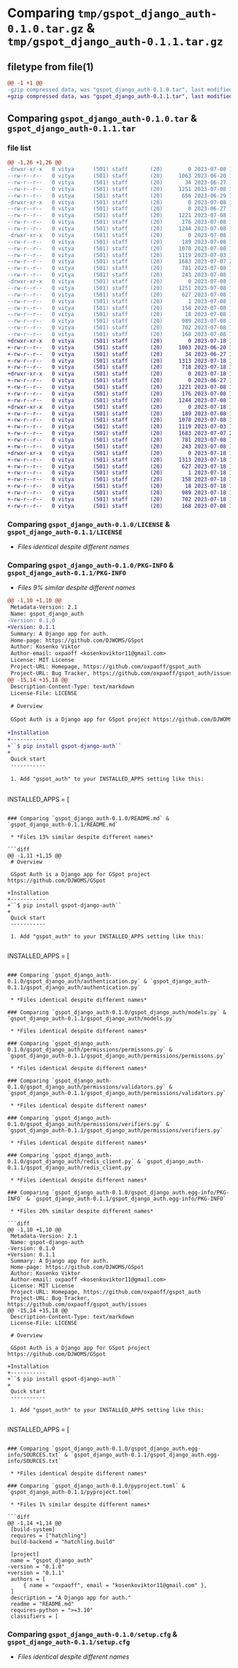 # Comparing `tmp/gspot_django_auth-0.1.0.tar.gz` & `tmp/gspot_django_auth-0.1.1.tar.gz`

## filetype from file(1)

```diff
@@ -1 +1 @@
-gzip compressed data, was "gspot_django_auth-0.1.0.tar", last modified: Sat Jul  8 19:52:40 2023, max compression
+gzip compressed data, was "gspot_django_auth-0.1.1.tar", last modified: Tue Jul 18 11:11:59 2023, max compression
```

## Comparing `gspot_django_auth-0.1.0.tar` & `gspot_django_auth-0.1.1.tar`

### file list

```diff
@@ -1,26 +1,26 @@
-drwxr-xr-x   0 vitya      (501) staff       (20)        0 2023-07-08 19:52:40.804633 gspot_django_auth-0.1.0/
--rw-r--r--   0 vitya      (501) staff       (20)     1063 2023-06-20 19:08:32.000000 gspot_django_auth-0.1.0/LICENSE
--rw-r--r--   0 vitya      (501) staff       (20)       34 2023-06-27 13:11:56.000000 gspot_django_auth-0.1.0/MANIFEST.in
--rw-r--r--   0 vitya      (501) staff       (20)     1251 2023-07-08 19:52:40.804722 gspot_django_auth-0.1.0/PKG-INFO
--rw-r--r--   0 vitya      (501) staff       (20)      656 2023-06-29 18:24:44.000000 gspot_django_auth-0.1.0/README.md
-drwxr-xr-x   0 vitya      (501) staff       (20)        0 2023-07-08 19:52:40.803006 gspot_django_auth-0.1.0/gspot_django_auth/
--rw-r--r--   0 vitya      (501) staff       (20)        0 2023-06-27 13:10:00.000000 gspot_django_auth-0.1.0/gspot_django_auth/__init__.py
--rw-r--r--   0 vitya      (501) staff       (20)     1221 2023-07-08 19:28:37.000000 gspot_django_auth-0.1.0/gspot_django_auth/authentication.py
--rw-r--r--   0 vitya      (501) staff       (20)      176 2023-07-08 19:21:37.000000 gspot_django_auth-0.1.0/gspot_django_auth/exceptions.py
--rw-r--r--   0 vitya      (501) staff       (20)     1244 2023-07-08 19:21:47.000000 gspot_django_auth-0.1.0/gspot_django_auth/models.py
-drwxr-xr-x   0 vitya      (501) staff       (20)        0 2023-07-08 19:52:40.804489 gspot_django_auth-0.1.0/gspot_django_auth/permissions/
--rw-r--r--   0 vitya      (501) staff       (20)      189 2023-07-08 19:43:37.000000 gspot_django_auth-0.1.0/gspot_django_auth/permissions/__init__.py
--rw-r--r--   0 vitya      (501) staff       (20)     1070 2023-07-08 19:08:49.000000 gspot_django_auth-0.1.0/gspot_django_auth/permissions/permissons.py
--rw-r--r--   0 vitya      (501) staff       (20)     1119 2023-07-03 13:21:53.000000 gspot_django_auth-0.1.0/gspot_django_auth/permissions/validators.py
--rw-r--r--   0 vitya      (501) staff       (20)     1683 2023-07-07 20:05:39.000000 gspot_django_auth-0.1.0/gspot_django_auth/permissions/verifiers.py
--rw-r--r--   0 vitya      (501) staff       (20)      781 2023-07-08 19:21:37.000000 gspot_django_auth-0.1.0/gspot_django_auth/redis_client.py
--rw-r--r--   0 vitya      (501) staff       (20)      243 2023-07-08 19:21:37.000000 gspot_django_auth-0.1.0/gspot_django_auth/token.py
-drwxr-xr-x   0 vitya      (501) staff       (20)        0 2023-07-08 19:52:40.803857 gspot_django_auth-0.1.0/gspot_django_auth.egg-info/
--rw-r--r--   0 vitya      (501) staff       (20)     1251 2023-07-08 19:52:40.000000 gspot_django_auth-0.1.0/gspot_django_auth.egg-info/PKG-INFO
--rw-r--r--   0 vitya      (501) staff       (20)      627 2023-07-08 19:52:40.000000 gspot_django_auth-0.1.0/gspot_django_auth.egg-info/SOURCES.txt
--rw-r--r--   0 vitya      (501) staff       (20)        1 2023-07-08 19:52:40.000000 gspot_django_auth-0.1.0/gspot_django_auth.egg-info/dependency_links.txt
--rw-r--r--   0 vitya      (501) staff       (20)      158 2023-07-08 19:52:40.000000 gspot_django_auth-0.1.0/gspot_django_auth.egg-info/requires.txt
--rw-r--r--   0 vitya      (501) staff       (20)       18 2023-07-08 19:52:40.000000 gspot_django_auth-0.1.0/gspot_django_auth.egg-info/top_level.txt
--rw-r--r--   0 vitya      (501) staff       (20)      989 2023-07-08 19:40:14.000000 gspot_django_auth-0.1.0/pyproject.toml
--rw-r--r--   0 vitya      (501) staff       (20)      702 2023-07-08 19:52:40.805041 gspot_django_auth-0.1.0/setup.cfg
--rw-r--r--   0 vitya      (501) staff       (20)      168 2023-07-08 19:52:39.000000 gspot_django_auth-0.1.0/setup.py
+drwxr-xr-x   0 vitya      (501) staff       (20)        0 2023-07-18 11:11:59.231309 gspot_django_auth-0.1.1/
+-rw-r--r--   0 vitya      (501) staff       (20)     1063 2023-06-20 19:08:32.000000 gspot_django_auth-0.1.1/LICENSE
+-rw-r--r--   0 vitya      (501) staff       (20)       34 2023-06-27 13:11:56.000000 gspot_django_auth-0.1.1/MANIFEST.in
+-rw-r--r--   0 vitya      (501) staff       (20)     1313 2023-07-18 11:11:59.231386 gspot_django_auth-0.1.1/PKG-INFO
+-rw-r--r--   0 vitya      (501) staff       (20)      718 2023-07-18 11:10:16.000000 gspot_django_auth-0.1.1/README.md
+drwxr-xr-x   0 vitya      (501) staff       (20)        0 2023-07-18 11:11:59.228747 gspot_django_auth-0.1.1/gspot_django_auth/
+-rw-r--r--   0 vitya      (501) staff       (20)        0 2023-06-27 13:10:00.000000 gspot_django_auth-0.1.1/gspot_django_auth/__init__.py
+-rw-r--r--   0 vitya      (501) staff       (20)     1221 2023-07-08 19:28:37.000000 gspot_django_auth-0.1.1/gspot_django_auth/authentication.py
+-rw-r--r--   0 vitya      (501) staff       (20)      176 2023-07-08 19:21:37.000000 gspot_django_auth-0.1.1/gspot_django_auth/exceptions.py
+-rw-r--r--   0 vitya      (501) staff       (20)     1244 2023-07-08 19:21:47.000000 gspot_django_auth-0.1.1/gspot_django_auth/models.py
+drwxr-xr-x   0 vitya      (501) staff       (20)        0 2023-07-18 11:11:59.231038 gspot_django_auth-0.1.1/gspot_django_auth/permissions/
+-rw-r--r--   0 vitya      (501) staff       (20)      189 2023-07-08 19:43:37.000000 gspot_django_auth-0.1.1/gspot_django_auth/permissions/__init__.py
+-rw-r--r--   0 vitya      (501) staff       (20)     1070 2023-07-08 19:08:49.000000 gspot_django_auth-0.1.1/gspot_django_auth/permissions/permissons.py
+-rw-r--r--   0 vitya      (501) staff       (20)     1119 2023-07-03 13:21:53.000000 gspot_django_auth-0.1.1/gspot_django_auth/permissions/validators.py
+-rw-r--r--   0 vitya      (501) staff       (20)     1683 2023-07-07 20:05:39.000000 gspot_django_auth-0.1.1/gspot_django_auth/permissions/verifiers.py
+-rw-r--r--   0 vitya      (501) staff       (20)      781 2023-07-08 19:21:37.000000 gspot_django_auth-0.1.1/gspot_django_auth/redis_client.py
+-rw-r--r--   0 vitya      (501) staff       (20)      243 2023-07-08 19:21:37.000000 gspot_django_auth-0.1.1/gspot_django_auth/token.py
+drwxr-xr-x   0 vitya      (501) staff       (20)        0 2023-07-18 11:11:59.229888 gspot_django_auth-0.1.1/gspot_django_auth.egg-info/
+-rw-r--r--   0 vitya      (501) staff       (20)     1313 2023-07-18 11:11:59.000000 gspot_django_auth-0.1.1/gspot_django_auth.egg-info/PKG-INFO
+-rw-r--r--   0 vitya      (501) staff       (20)      627 2023-07-18 11:11:59.000000 gspot_django_auth-0.1.1/gspot_django_auth.egg-info/SOURCES.txt
+-rw-r--r--   0 vitya      (501) staff       (20)        1 2023-07-18 11:11:59.000000 gspot_django_auth-0.1.1/gspot_django_auth.egg-info/dependency_links.txt
+-rw-r--r--   0 vitya      (501) staff       (20)      158 2023-07-18 11:11:59.000000 gspot_django_auth-0.1.1/gspot_django_auth.egg-info/requires.txt
+-rw-r--r--   0 vitya      (501) staff       (20)       18 2023-07-18 11:11:59.000000 gspot_django_auth-0.1.1/gspot_django_auth.egg-info/top_level.txt
+-rw-r--r--   0 vitya      (501) staff       (20)      989 2023-07-18 11:10:34.000000 gspot_django_auth-0.1.1/pyproject.toml
+-rw-r--r--   0 vitya      (501) staff       (20)      702 2023-07-18 11:11:59.231700 gspot_django_auth-0.1.1/setup.cfg
+-rw-r--r--   0 vitya      (501) staff       (20)      168 2023-07-08 19:52:39.000000 gspot_django_auth-0.1.1/setup.py
```

### Comparing `gspot_django_auth-0.1.0/LICENSE` & `gspot_django_auth-0.1.1/LICENSE`

 * *Files identical despite different names*

### Comparing `gspot_django_auth-0.1.0/PKG-INFO` & `gspot_django_auth-0.1.1/PKG-INFO`

 * *Files 9% similar despite different names*

```diff
@@ -1,10 +1,10 @@
 Metadata-Version: 2.1
 Name: gspot_django_auth
-Version: 0.1.0
+Version: 0.1.1
 Summary: A Django app for auth.
 Home-page: https://github.com/DJWOMS/GSpot
 Author: Kosenko Viktor
 Author-email: oxpaoff <kosenkoviktor11@gmail.com>
 License: MIT License
 Project-URL: Homepage, https://github.com/oxpaoff/gspot_auth
 Project-URL: Bug Tracker, https://github.com/oxpaoff/gspot_auth/issues
@@ -15,14 +15,18 @@
 Description-Content-Type: text/markdown
 License-File: LICENSE
 
 # Overview
 
 GSpot Auth is a Django app for GSpot project https://github.com/DJWOMS/GSpot
 
+Installation
+-----------
+``$ pip install gspot-django-auth``
+
 Quick start
 -----------
 
 1. Add "gspot_auth" to your INSTALLED_APPS setting like this:
 
 ```
 INSTALLED_APPS = [
```

### Comparing `gspot_django_auth-0.1.0/README.md` & `gspot_django_auth-0.1.1/README.md`

 * *Files 13% similar despite different names*

```diff
@@ -1,11 +1,15 @@
 # Overview
 
 GSpot Auth is a Django app for GSpot project https://github.com/DJWOMS/GSpot
 
+Installation
+-----------
+``$ pip install gspot-django-auth``
+
 Quick start
 -----------
 
 1. Add "gspot_auth" to your INSTALLED_APPS setting like this:
 
 ```
 INSTALLED_APPS = [
```

### Comparing `gspot_django_auth-0.1.0/gspot_django_auth/authentication.py` & `gspot_django_auth-0.1.1/gspot_django_auth/authentication.py`

 * *Files identical despite different names*

### Comparing `gspot_django_auth-0.1.0/gspot_django_auth/models.py` & `gspot_django_auth-0.1.1/gspot_django_auth/models.py`

 * *Files identical despite different names*

### Comparing `gspot_django_auth-0.1.0/gspot_django_auth/permissions/permissons.py` & `gspot_django_auth-0.1.1/gspot_django_auth/permissions/permissons.py`

 * *Files identical despite different names*

### Comparing `gspot_django_auth-0.1.0/gspot_django_auth/permissions/validators.py` & `gspot_django_auth-0.1.1/gspot_django_auth/permissions/validators.py`

 * *Files identical despite different names*

### Comparing `gspot_django_auth-0.1.0/gspot_django_auth/permissions/verifiers.py` & `gspot_django_auth-0.1.1/gspot_django_auth/permissions/verifiers.py`

 * *Files identical despite different names*

### Comparing `gspot_django_auth-0.1.0/gspot_django_auth/redis_client.py` & `gspot_django_auth-0.1.1/gspot_django_auth/redis_client.py`

 * *Files identical despite different names*

### Comparing `gspot_django_auth-0.1.0/gspot_django_auth.egg-info/PKG-INFO` & `gspot_django_auth-0.1.1/gspot_django_auth.egg-info/PKG-INFO`

 * *Files 20% similar despite different names*

```diff
@@ -1,10 +1,10 @@
 Metadata-Version: 2.1
 Name: gspot-django-auth
-Version: 0.1.0
+Version: 0.1.1
 Summary: A Django app for auth.
 Home-page: https://github.com/DJWOMS/GSpot
 Author: Kosenko Viktor
 Author-email: oxpaoff <kosenkoviktor11@gmail.com>
 License: MIT License
 Project-URL: Homepage, https://github.com/oxpaoff/gspot_auth
 Project-URL: Bug Tracker, https://github.com/oxpaoff/gspot_auth/issues
@@ -15,14 +15,18 @@
 Description-Content-Type: text/markdown
 License-File: LICENSE
 
 # Overview
 
 GSpot Auth is a Django app for GSpot project https://github.com/DJWOMS/GSpot
 
+Installation
+-----------
+``$ pip install gspot-django-auth``
+
 Quick start
 -----------
 
 1. Add "gspot_auth" to your INSTALLED_APPS setting like this:
 
 ```
 INSTALLED_APPS = [
```

### Comparing `gspot_django_auth-0.1.0/gspot_django_auth.egg-info/SOURCES.txt` & `gspot_django_auth-0.1.1/gspot_django_auth.egg-info/SOURCES.txt`

 * *Files identical despite different names*

### Comparing `gspot_django_auth-0.1.0/pyproject.toml` & `gspot_django_auth-0.1.1/pyproject.toml`

 * *Files 1% similar despite different names*

```diff
@@ -1,14 +1,14 @@
 [build-system]
 requires = ["hatchling"]
 build-backend = "hatchling.build"
 
 [project]
 name = "gspot_django_auth"
-version = "0.1.0"
+version = "0.1.1"
 authors = [
     { name = "oxpaoff", email = "kosenkoviktor11@gmail.com" },
 ]
 description = "A Django app for auth."
 readme = "README.md"
 requires-python = ">=3.10"
 classifiers = [
```

### Comparing `gspot_django_auth-0.1.0/setup.cfg` & `gspot_django_auth-0.1.1/setup.cfg`

 * *Files identical despite different names*

